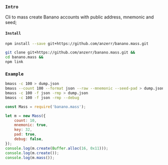 
### `Intro`
Cli to mass create Banano accounts with public address, mnemonic and seed;

#### `Install`
``` bash
npm install --save git+https://github.com/anzerr/banano.mass.git
```

``` bash
git clone git+https://github.com/anzerr/banano.mass.git &&
cd banano.mass &&
npm link
```

### `Example`

``` bash
bmass -c 100 > dump.json
bmass --count 100 --format json --raw --mnemonic --seed-pad > dump.json
bmass -c 100 -f json -rmp > dump.json
bmass -c 100 -f json -rmp --debug
```

``` javascript
const Mass = require('banano.mass');

let m = new Mass({
	count: 10,
	mnemonic: true,
	key: 32,
	pad: true,
	debug: false,
});
console.log(m.create(Buffer.alloc(16, 0x11)));
console.log(m.create());
console.log(m.mass());
```
